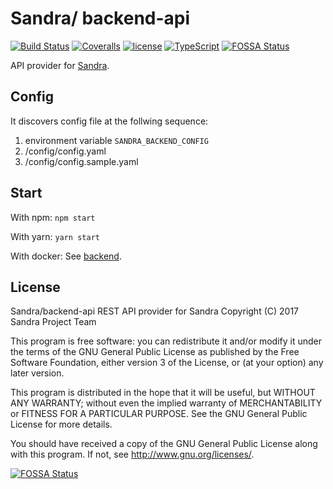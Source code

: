 # Sandra/ backend-api

[![Build Status](https://img.shields.io/travis/SANDRAProject/backend-api.svg?style=flat-square)](https://travis-ci.org/SANDRAProject/backend-api)
[![Coveralls](https://img.shields.io/coveralls/SANDRAProject/backend-api.svg?style=flat-square)](https://coveralls.io/github/SANDRAProject/backend-api)
[![license](https://img.shields.io/github/license/SANDRAProject/backend-api.svg?style=flat-square)](https://github.com/SANDRAProject/backend-api/blob/master/LICENSE.md)
[![TypeScript](https://img.shields.io/badge/TypeScript-v2.3.4-blue.svg?style=flat-square)](https://www.typescriptlang.org/)
[![FOSSA Status](https://app.fossa.io/api/projects/git%2Bgithub.com%2FSANDRAProject%2Fbackend-api.svg?type=shield)](https://app.fossa.io/projects/git%2Bgithub.com%2FSANDRAProject%2Fbackend-api?ref=badge_shield)

API provider for [Sandra](https://github.com/SANDRAProject).

## Config

It discovers config file at the follwing sequence:

1. environment variable `SANDRA_BACKEND_CONFIG`
2. /config/config.yaml
3. /config/config.sample.yaml

## Start

With npm: `npm start`

With yarn: `yarn start`

With docker: See [backend](https://github.com/SANDRAProject/backend).

## License

Sandra/backend-api REST API provider for Sandra
Copyright (C) 2017 Sandra Project Team

This program is free software: you can redistribute it and/or modify
it under the terms of the GNU General Public License as published by
the Free Software Foundation, either version 3 of the License, or
(at your option) any later version.

This program is distributed in the hope that it will be useful,
but WITHOUT ANY WARRANTY; without even the implied warranty of
MERCHANTABILITY or FITNESS FOR A PARTICULAR PURPOSE.  See the
GNU General Public License for more details.

You should have received a copy of the GNU General Public License
along with this program.  If not, see <http://www.gnu.org/licenses/>.

[![FOSSA Status](https://app.fossa.io/api/projects/git%2Bgithub.com%2FSANDRAProject%2Fbackend-api.svg?type=large)](https://app.fossa.io/projects/git%2Bgithub.com%2FSANDRAProject%2Fbackend-api?ref=badge_large)